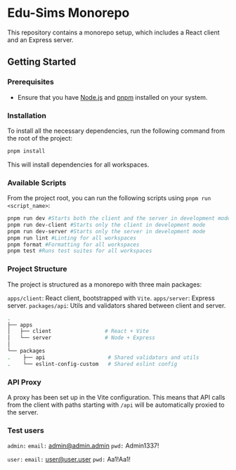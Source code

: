 # Edu-Sims Monorepo

This repository contains a monorepo setup, which includes a React client and an Express server.

## Getting Started

### Prerequisites

- Ensure that you have [Node.js](https://nodejs.org/) and [pnpm](https://pnpm.io/) installed on your system.

### Installation

To install all the necessary dependencies, run the following command from the root of the project:

```sh
pnpm install
```

This will install dependencies for all workspaces.

### Available Scripts

From the project root, you can run the following scripts using `pnpm run <script_name>`:

```sh
pnpm run dev #Starts both the client and the server in development mode
pnpm run dev-client #Starts only the client in development mode
pnpm run dev-server #Starts only the server in development mode
pnpm run lint #Linting for all workspaces
pnpm format #Formatting for all workspaces
pnpm test #Runs test suites for all workspaces
```

### Project Structure

The project is structured as a monorepo with three main packages:

`apps/client`: React client, bootstrapped with `Vite`.
`apps/server`: Express server.
`packages/api`: Utils and validators shared between client and server.

```bash
.
├── apps
│   ├── client                 # React + Vite
│   └── server                 # Node + Express
│  
└── packages
.    ├── api                    # Shared validators and utils
.    └── eslint-config-custom   # Shared eslint config

```

### API Proxy

A proxy has been set up in the Vite configuration. This means that API calls from the client with paths starting with `/api` will be automatically proxied to the server.

### Test users

`admin:`
`email:` admin@admin.admin
`pwd:` Admin1337!

`user:`
`email:` user@user.user
`pwd:` Aa1!Aa1!
